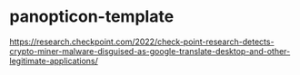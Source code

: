 # panopticon-template

https://research.checkpoint.com/2022/check-point-research-detects-crypto-miner-malware-disguised-as-google-translate-desktop-and-other-legitimate-applications/

